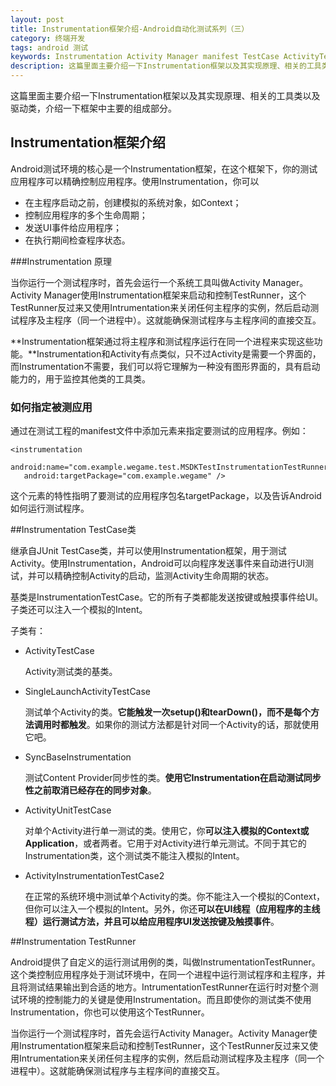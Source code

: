 ```yaml
---
layout: post
title: Instrumentation框架介绍-Android自动化测试系列（三）
category: 终端开发
tags: android 测试
keywords: Instrumentation Activity Manager manifest TestCase ActivityTestCase  SyncBaseInstrumentation  SingleLaunchActivityTestCase ActivityUnitTestCase SyncBaseInstrumentation ActivityInstrumentationTestCase2 TestRunner InstrumentationTestRunner
description: 这篇里面主要介绍一下Instrumentation框架以及其实现原理、相关的工具类以及驱动类，介绍一下框架中主要的组成部分。
---
```


这篇里面主要介绍一下Instrumentation框架以及其实现原理、相关的工具类以及驱动类，介绍一下框架中主要的组成部分。

## Instrumentation框架介绍

Android测试环境的核心是一个Instrumentation框架，在这个框架下，你的测试应用程序可以精确控制应用程序。使用Instrumentation，你可以

- 在主程序启动之前，创建模拟的系统对象，如Context；
- 控制应用程序的多个生命周期；
- 发送UI事件给应用程序；
- 在执行期间检查程序状态。

###Instrumentation 原理

当你运行一个测试程序时，首先会运行一个系统工具叫做Activity Manager。Activity Manager使用Instrumentation框架来启动和控制TestRunner，这个TestRunner反过来又使用Intrumentation来关闭任何主程序的实例，然后启动测试程序及主程序（同一个进程中）。这就能确保测试程序与主程序间的直接交互。 


**Instrumentation框架通过将主程序和测试程序运行在同一个进程来实现这些功能。**Instrumentation和Activity有点类似，只不过Activity是需要一个界面的，而Instrumentation不需要，我们可以将它理解为一种没有图形界面的，具有启动能力的，用于监控其他类的工具类。

### 如何指定被测应用

通过在测试工程的manifest文件中添加<instrumentation>元素来指定要测试的应用程序。例如：

	<instrumentation
       android:name="com.example.wegame.test.MSDKTestInstrumentationTestRunner"
       android:targetPackage="com.example.wegame" />

这个元素的特性指明了要测试的应用程序包名targetPackage，以及告诉Android如何运行测试程序。

##Instrumentation TestCase类 

继承自JUnit TestCase类，并可以使用Instrumentation框架，用于测试Activity。使用Instrumentation，Android可以向程序发送事件来自动进行UI测试，并可以精确控制Activity的启动，监测Activity生命周期的状态。 

基类是InstrumentationTestCase。它的所有子类都能发送按键或触摸事件给UI。子类还可以注入一个模拟的Intent。 

子类有： 

- ActivityTestCase

	Activity测试类的基类。 

- SingleLaunchActivityTestCase

	测试单个Activity的类。**它能触发一次setup()和tearDown()，而不是每个方法调用时都触发**。如果你的测试方法都是针对同一个Activity的话，那就使用它吧。 

- SyncBaseInstrumentation

	测试Content Provider同步性的类。**使用它Instrumentation在启动测试同步性之前取消已经存在的同步对象**。 

- ActivityUnitTestCase

	对单个Activity进行单一测试的类。使用它，你**可以注入模拟的Context或Application**，或者两者。它用于对Activity进行单元测试。不同于其它的Instrumentation类，这个测试类不能注入模拟的Intent。 

- ActivityInstrumentationTestCase2

	在正常的系统环境中测试单个Activity的类。你不能注入一个模拟的Context，但你可以注入一个模拟的Intent。另外，你还**可以在UI线程（应用程序的主线程）运行测试方法，并且可以给应用程序UI发送按键及触摸事件**。 

##Instrumentation TestRunner 

Android提供了自定义的运行测试用例的类，叫做InstrumentationTestRunner。这个类控制应用程序处于测试环境中，在同一个进程中运行测试程序和主程序，并且将测试结果输出到合适的地方。IntrumentationTestRunner在运行时对整个测试环境的控制能力的关键是使用Instrumentation。而且即使你的测试类不使用Instrumentation，你也可以使用这个TestRunner。 

当你运行一个测试程序时，首先会运行Activity Manager。Activity Manager使用Instrumentation框架来启动和控制TestRunner，这个TestRunner反过来又使用Intrumentation来关闭任何主程序的实例，然后启动测试程序及主程序（同一个进程中）。这就能确保测试程序与主程序间的直接交互。 